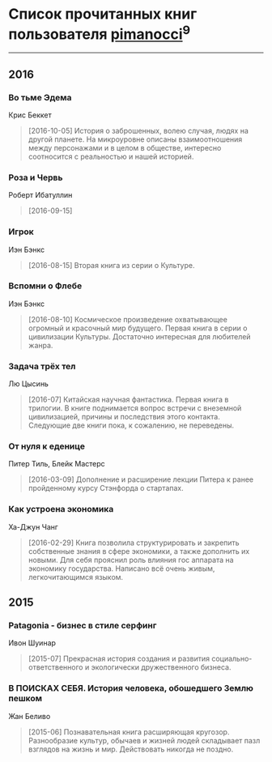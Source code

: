 # Список прочитанных книг пользователя [pimanocci](https://plus.google.com/117124011531379579265)<sup>9</sup>
---

## 2016

### Во тьме Эдема
Крис Беккет
> [2016-10-05] История о заброшенных, волею случая, людях на другой планете. На микроуровне описаны взаимоотношения между персонажами и в целом в обществе, интересно соотносится с реальностью и нашей историей.


### Роза и Червь
Роберт Ибатуллин
> [2016-09-15] 


### Игрок
Иэн Бэнкс
> [2016-08-15] Вторая книга из серии о Культуре.


### Вспомни о Флебе
Иэн Бэнкс
> [2016-08-10] Космическое произведение охватывающее огромный и красочный мир будущего. Первая книга в серии о цивилизации Культуры. Достаточно интересная для любителей жанра.


### Задача трёх тел
Лю Цысинь
> [2016-07] Китайская научная фантастика. Первая книга в трилогии. В книге поднимается вопрос встречи с внеземной цивилизацией, причины и последствия этого контакта. Следующие две книги пока, к сожалению, не переведены.


### От нуля к еденице
Питер Тиль, Блейк Мастерс
> [2016-03-09] Дополнение и расширение лекции Питера к ранее пройденному курсу Стэнфорда о стартапах.


### Как устроена экономика
Ха-Джун Чанг
> [2016-02-29] Книга позволила структурировать и закрепить собственные знания в сфере экономики, а также дополнить их новыми. Для себя прояснил роль влияния гос аппарата на экономику государства. Написано всё очень живым, легкочитающимся языком.



## 2015

### Patagonia - бизнес в стиле серфинг
Ивон Шуинар
> [2015-07] Прекрасная история создания и развития социально-ответственного и экологически дружественного бизнеса.


### В ПОИСКАХ СЕБЯ. История человека, обошедшего Землю пешком
Жан Беливо
> [2015-06] Познавательная книга расширяющая кругозор. Разнообразие культур, обычаев и жизней людей складывает пазл взглядов на жизнь и мир. Действовать никогда не поздно.



